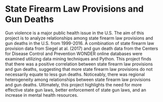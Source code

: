 # State Firearm Law Provisions and Gun Deaths
Gun violence is a major public health issue in the U.S. The aim of this project is to analyze relationships among state firearm law provisions and gun deaths in the U.S. from 1999-2016. A combination of state firearm law provision data from Siegel at al. (2017) and gun death data from the Centers for Disease Control and Prevention WONDER online databases were examined utilizing data mining techniques and Python. This project finds that there was a positive correlation between state firearm law provisions and gun deaths, suggesting that more state firearm law provisions do not necessarily equate to less gun deaths. Noticeably, there was regional heterogeneity among relationships between state firearm law provisions and gun deaths. Ultimately, this project highlights the need for more effective state gun laws, better enforcement of state gun laws, and an increase in mental health resources. 


